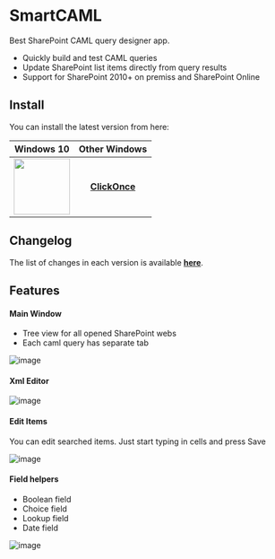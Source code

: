 # SmartCAML
Best SharePoint CAML query designer app.
* Quickly build and test CAML queries
* Update SharePoint list items directly from query results
* Support for SharePoint 2010+ on premiss and SharePoint Online

## Install
You can install the latest version from here:

| Windows 10    | Other Windows |
|:-------------:|:-------------:|
| [<img src="https://assets.windowsphone.com/85864462-9c82-451e-9355-a3d5f874397a/English_get-it-from-MS_InvariantCulture_Default.png" width="100">](https://www.microsoft.com/store/apps/9NN8GJPNXVFG?ocid=badge)      | **[ClickOnce](https://sikorski-workshop.azurewebsites.net/Application/Details/smartcaml)** |

## Changelog
The list of changes in each version is available **[here](https://github.com/konradsikorski/smartCAML/releases)**.

## Features

#### Main Window
* Tree view for all opened SharePoint webs
* Each caml query has separate tab

![image](https://sikorski.blob.core.windows.net/workshop-portal/smartcaml/screenshot/5ae29a44-83d8-48e0-a010-03d3f28424bf.png)

#### Xml Editor

![image](https://sikorski.blob.core.windows.net/workshop-portal/smartcaml/screenshot/02526dc5-cd6c-4fd0-beb0-139b1566022a.png)

#### Edit Items
You can edit searched items. Just start typing in cells and press Save

![image](https://sikorski.blob.core.windows.net/workshop-portal/smartcaml/screenshot/525fb981-88b4-42fe-82e9-6c45c382287f.png)

#### Field helpers
* Boolean field
* Choice field
* Lookup field
* Date field

![image](https://sikorski.blob.core.windows.net/workshop-portal/smartcaml/screenshot/d1c697d5-265b-42c2-abf7-da1e0ea43600.png)
